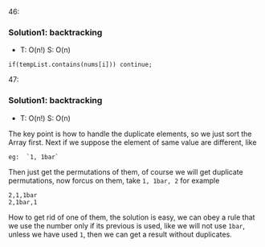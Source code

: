 46:
### Solution1: backtracking 
- T: O(n!) S: O(n)
```
if(tempList.contains(nums[i])) continue;
```

47: 
### Solution1: backtracking 
- T: O(n!) S: O(n)

The key point is how to handle the duplicate elements, so we just sort the Array first. Next if we suppose the element of same value are different, like
	
	eg:  `1, 1bar`

Then just get the permutations of them, of course we will get duplicate permutations, now forcus on them, take `1, 1bar, 2` for example

	2,1,1bar
	2,1bar,1

How to get rid of one of them, the solution is easy, we can obey a rule that we use the number only if its previous is used, like we will not use `1bar`, unless we have used `1`, then we can get a result without duplicates.